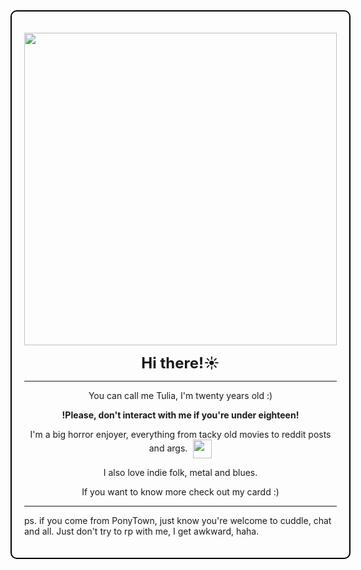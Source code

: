 <div style="border: 2px solid #000000; padding: 20px; border-radius: 10px; width: fit-content; margin: 0 auto;">
  <p align="center">
    <img src="https://i.imgur.com/oCi9uJa.gif" width="500"><br>
  </p>

  <p align="center"><strong style="font-size: 24px;">Hi there!☀️</strong></p>

  <hr>

  <div align="center">
    <p>You can call me Tulia, I'm twenty years old :)</p>
    <p><strong>!Please, don't interact with me if you're under eighteen!</strong></p>
    <p>I'm a big horror enjoyer, everything from tacky old movies to reddit posts and args.
      <span style="display: inline-block; vertical-align: middle; margin-left: 5px;">
        <img src="https://i.imgur.com/OQ2MFXI.gif" width="30">
      </span>
    </p>
    <p>I also love indie folk, metal and blues.</p>
    <p>If you want to know more check out my cardd :)</p>
  </div>

  <hr>  

  <p>ps. if you come from PonyTown, just know you're welcome to cuddle, chat and all. Just don't try to rp with me, I get awkward, haha.</p>
</div>



